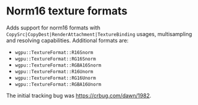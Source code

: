 # Norm16 texture formats

Adds support for norm16 formats with `CopySrc|CopyDest|RenderAttachment|TextureBinding` usages, multisampling and resolving capabilities.
Additional formats are:

 - `wgpu::TextureFormat::R16Snorm`
 - `wgpu::TextureFormat::RG16Snorm`
 - `wgpu::TextureFormat::RGBA16Snorm`
 - `wgpu::TextureFormat::R16Unorm`
 - `wgpu::TextureFormat::RG16Unorm`
 - `wgpu::TextureFormat::RGBA16Unorm`

The initial tracking bug was https://crbug.com/dawn/1982.
